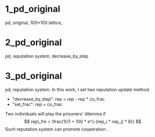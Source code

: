# 1_pd_original
pd, original, 100*100 lattice, 

# 2_pd_original
pd, reputation system, decrease_by_step

# 3_pd_original
pd, reputation system.
In this work, I set two reputation update method.
+ "decrease_by_step": rep = rep - rep * co_frac
+ "set_frac": rep = co_frac

Two individuals will play the prisoners' dilemma if 
$$
rep\_fre < \frac{1}{1 + 100 * e^{-(rep_i * rep_j) * 8}}
$$
Such reputation system can promote cooperation .